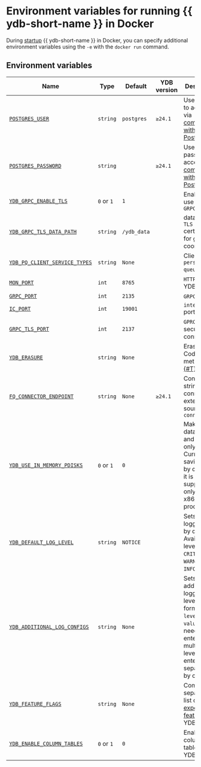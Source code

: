 # Environment variables for running {{ ydb-short-name }} in Docker

During [startup](start.md) {{ ydb-short-name }} in Docker, you can specify additional environment variables using the `-e` with the `docker run` command.

## Environment variables

| Name                                                                                                                                                                        | Type       | Default                | YDB version                  | Description                                                                                                                                                                            |
|-----------------------------------------------------------------------------------------------------------------------------------------------------------------------------|------------|------------------------|------------------------------|----------------------------------------------------------------------------------------------------------------------------------------------------------------------------------------|
| [`POSTGRES_USER`](https://GitHub.com/ydb-platform/ydb/blob/c113fcffa7b1a20ad8dcb1b1760ae5bfa25370ca/ydb/public/tools/lib/cmds/__init__.py#L240)                             | `string`   | `postgres`             | `≥24.1`                      | User name to access via [compatibility with PostgreSQL](../../postgresql/intro.md)                                                                                                     |
| [`POSTGRES_PASSWORD`](https://GitHub.com/ydb-platform/ydb/blob/c113fcffa7b1a20ad8dcb1b1760ae5bfa25370ca/ydb/public/tools/lib/cmds/__init__.py#L240)                         | `string`   |                        | `≥24.1`                      | User password to access via [compatibility with PostgreSQL](../../postgresql/intro.md)                                                                                                 |
| [`YDB_GRPC_ENABLE_TLS`](https://GitHub.com/ydb-platform/ydb/blob/c113fcffa7b1a20ad8dcb1b1760ae5bfa25370ca/ydb/public/tools/lib/cmds/__init__.py#L258)                       | `0` or `1` | `1`                    |                              | Enable the use `TLS` for `GRPC`                                                                                                                                                        |
| [`YDB_GRPC_TLS_DATA_PATH`](https://GitHub.com/ydb-platform/ydb/blob/8fefc809c83829d8d8b886e82534d009de4c8826/ydb/public/tools/lib/cmds/__init__.py#L291)                    | `string`   | `/ydb_data`            |                              | data path to `TLS` certificate for `gRPC` coonection                                                                                                                                   |
| [`YDB_PQ_CLIENT_SERVICE_TYPES`](https://GitHub.com/ydb-platform/ydb/blob/8fefc809c83829d8d8b886e82534d009de4c8826/ydb/public/tools/lib/cmds/__init__.py#L297)               | `string`   | `None`                 |                              | Client type `persistent queue`.                                                                                                                                                        |
| [`MON_PORT`](https://GitHub.com/ydb-platform/ydb/blob/8dde59cd0af86737d07a1cd8ff19811a2bd2b663/ydb/tests/library/harness/kikimr_port_allocator.py#L170)                     | `int`      | `8765`                 |                              | `HTTP` port of YDB web-UI                                                                                                                                                              |
| [`GRPC_PORT`](https://GitHub.com/ydb-platform/ydb/blob/8dde59cd0af86737d07a1cd8ff19811a2bd2b663/ydb/tests/library/harness/kikimr_port_allocator.py#L174)                    | `int`      | `2135`                 |                              | `GRPC` port                                                                                                                                                                            |
| [`IC_PORT`](https://GitHub.com/ydb-platform/ydb/blob/8dde59cd0af86737d07a1cd8ff19811a2bd2b663/ydb/tests/library/harness/kikimr_port_allocator.py#L179)                      | `int`      | `19001`                |                              | `interconnect` port                                                                                                                                                                    |
| [`GRPC_TLS_PORT`](https://GitHub.com/ydb-platform/ydb/blob/8dde59cd0af86737d07a1cd8ff19811a2bd2b663/ydb/tests/library/harness/kikimr_port_allocator.py#L183)                | `int`      | `2137`                 |                              | `GPRC` port for secure connection                                                                                                                                                      |
| [`YDB_ERASURE`](https://GitHub.com/ydb-platform/ydb/blob/8fefc809c83829d8d8b886e82534d009de4c8826/ydb/public/tools/lib/cmds/__init__.py#L50)                                | `string`   | `None`                 |                              | Erasure Coding method, see. [{#T}](../../concepts/topology.md)                                                                                                                         |
| [`FQ_CONNECTOR_ENDPOINT`](https://GitHub.com/ydb-platform/ydb/blob/c113fcffa7b1a20ad8dcb1b1760ae5bfa25370ca/ydb/public/tools/lib/cmds/__init__.py#L261)                     | `string`   | `None`                 | `≥24.1`                      | Connection string for the connector to external sources `fq-connector-go`                                                                                                              |
| [`YDB_USE_IN_MEMORY_PDISKS`](https://GitHub.com/ydb-platform/ydb/blob/c113fcffa7b1a20ad8dcb1b1760ae5bfa25370ca/ydb/public/tools/lib/cmds/__init__.py#L230)                  | `0` or `1` | `0`                    |                              | Makes all data volatile and stored only in RAM. Currently, saving data by disabling it is supported only on x86_64 processors                                                          |
| [`YDB_DEFAULT_LOG_LEVEL`](https://GitHub.com/ydb-platform/ydb/blob/b1c590828b222c839dedecd8e6e79413ef5b7eec/ydb/tests/library/harness/kikimr_config.py#L73)                 | `string`   | `NOTICE`               |                              | Sets the logging level by default. Available level values: `CRIT`, `ERROR`, `WARN`, `NOTICE`, `INFO`.                                                                                  |
| [`YDB_ADDITIONAL_LOG_CONFIGS`](https://GitHub.com/ydb-platform/ydb/blob/b1c590828b222c839dedecd8e6e79413ef5b7eec/ydb/tests/library/harness/kikimr_config.py#L48)            | `string`   | `None`                 |                              | Sets additional logging levels in format: `level`:`level value`. If you need to enter multiple levels, then enter them separated by commas.                                            |
| [`YDB_FEATURE_FLAGS`](https://GitHub.com/ydb-platform/ydb/blob/69a57074e4c259aea0bbb9a735c5ed821743629c/ydb/public/tools/lib/cmds/__init__.py#L395) | `string` | `None` | | Comma-separated list of [experimental features](https://GitHub.com/ydb-platform/ydb/blob/69a57074e4c259aea0bbb9a735c5ed821743629c/ydb/core/protos/feature_flags.proto) YDB |
| [`YDB_ENABLE_COLUMN_TABLES`](https://GitHub.com/ydb-platform/ydb/blob/69a57074e4c259aea0bbb9a735c5ed821743629c/ydb/tests/library/harness/kikimr_config.py#L86) | `0` or `1` | `0` | | Enables column tables in YDB|
<!---
| [`YDB_PQ_TOPICS_ARE_FIRST_CLASS_CITIZEN`](https://GitHub.com/ydb-platform/ydb/blob/b1c590828b222c839dedecd8e6e79413ef5b7eec/ydb/tests/library/harness/kikimr_config.py#L77) |  `0` or `1` | `1` | |  required for logbroker federation, not used in normal ydb . |
| [`YDB_PQ_CLUSTER_TABLE_PATH`](https://GitHub.com/ydb-platform/ydb/blob/b1c590828b222c839dedecd8e6e79413ef5b7eec/ydb/tests/library/harness/kikimr_config.py#L78)             | `string` | `None`  | |  required for logbroker federation, not used in normal ydb . |
| [`YDB_PQ_VERSION_TABLE_PATH`](https://GitHub.com/ydb-platform/ydb/blob/b1c590828b222c839dedecd8e6e79413ef5b7eec/ydb/tests/library/harness/kikimr_config.py#L79)             | `string` | `None`  | |  required for logbroker federation, not used in normal ydb . |
| [`YDB_PQ_ROOT`](https://GitHub.com/ydb-platform/ydb/blob/b1c590828b222c839dedecd8e6e79413ef5b7eec/ydb/tests/library/harness/kikimr_config.py#L80)                           | `string` |  `None` |  | required for logbroker federation, not used in normal ydb.         |
| [`YDB_ENABLE_PQCD`](https://GitHub.com/ydb-platform/ydb/blob/8fefc809c83829d8d8b886e82534d009de4c8826/ydb/public/tools/lib/cmds/__init__.py#L310)                           | `0` or `1` | `0`                    |                              | Enable usage `persistent queue cluster discovery`                                                                                                                                      |
-->
